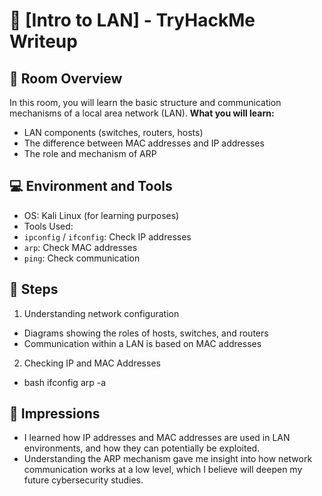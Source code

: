# 🔐 [Intro to LAN] - TryHackMe Writeup

## 🧠 Room Overview
In this room, you will learn the basic structure and communication mechanisms of a local area network (LAN).
**What you will learn:**
- LAN components (switches, routers, hosts)
- The difference between MAC addresses and IP addresses
- The role and mechanism of ARP

## 💻 Environment and Tools
- OS: Kali Linux (for learning purposes)
- Tools Used:
- `ipconfig` / `ifconfig`: Check IP addresses
- `arp`: Check MAC addresses
- `ping`: Check communication

## 🚀 Steps
 1. Understanding network configuration
- Diagrams showing the roles of hosts, switches, and routers
- Communication within a LAN is based on MAC addresses

 2. Checking IP and MAC Addresses
- bash
ifconfig
arp -a

## 💬 Impressions
- I learned how IP addresses and MAC addresses are used in LAN environments, and how they can potentially be exploited.
- Understanding the ARP mechanism gave me insight into how network communication works at a low level, which I believe will deepen my future cybersecurity studies.
